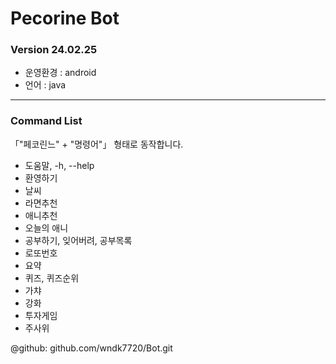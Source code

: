 # Pecorine Bot
### Version 24.02.25

- 운영환경 : android
- 언어 : java

---

### Command List

 「"페코린느" + "명령어"」 형태로 동작합니다.

   - 도움말, -h, --help
   - 환영하기
   - 날씨
   - 라면추천
   - 애니추천
   - 오늘의 애니
   - 공부하기, 잊어버려, 공부목록
   - 로또번호
   - 요약
   - 퀴즈, 퀴즈순위
   - 가챠
   - 강화
   - 투자게임
   - 주사위

@github: github.com/wndk7720/Bot.git
